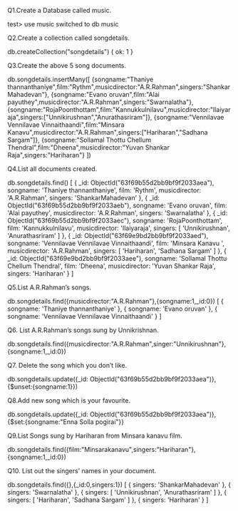 Q1.Create a Database called music.

test> use music
switched to db music

Q2.Create a collection called songdetails.

db.createCollection("songdetails")
{ ok: 1 }

Q3.Create the above 5 song documents.

db.songdetails.insertMany([
{songname:"Thaniye thannanthaniye",film:"Rythm",musicdirector:"A.R.Rahman",singers:"ShankarMahadevan"},
{songname:"Evano oruvan",film:"Alai payuthey",musicdirector:"A.R.Rahman",singers:"Swarnalatha"},{songname:"RojaPoonthottam",film:"Kannukkulnilavu",musicdirector:"Ilaiyaraja",singers:["Unnikirushnan","Anurathasriram"]},
{songname:"Vennilavae Vennilavae Vinnaithaandi",film:"Minsara Kanavu",musicdirector:"A.R.Rahman",singers:["Hariharan","Sadhana Sargam"]},
{songname:"Sollamal Thottu Chellum Thendral",film:"Dheena",musicdirector:"Yuvan Shankar Raja",singers:"Hariharan"}
])

Q4.List all documents created.

db.songdetails.find()
[
  {
    _id: ObjectId("63f69b55d2bb9bf9f2033aea"),
    songname: 'Thaniye thannanthaniye',
    film: 'Rythm',
    musicdirector: 'A.R.Rahman',
    singers: 'ShankarMahadevan'
  },
  {
    _id: ObjectId("63f69b55d2bb9bf9f2033aeb"),
    songname: 'Evano oruvan',
    film: 'Alai payuthey',
    musicdirector: 'A.R.Rahman',
    singers: 'Swarnalatha'
  },
  {
    _id: ObjectId("63f69b55d2bb9bf9f2033aec"),
    songname: 'RojaPoonthottam',
    film: 'Kannukkulnilavu',
    musicdirector: 'Ilaiyaraja',
    singers: [ 'Unnikirushnan', 'Anurathasriram' ]
  },
  {
    _id: ObjectId("63f69e9bd2bb9bf9f2033aed"),
    songname: 'Vennilavae Vennilavae Vinnaithaandi',
    film: 'Minsara Kanavu ',
    musicdirector: 'A.R.Rahman',
    singers: [ 'Hariharan', 'Sadhana Sargam' ]
  },
  {
    _id: ObjectId("63f69e9bd2bb9bf9f2033aee"),
    songname: 'Sollamal Thottu Chellum Thendral',
    film: 'Dheena',
    musicdirector: 'Yuvan Shankar Raja',
    singers: 'Hariharan'
  }
]



Q5.List A.R.Rahman’s songs.

db.songdetails.find({musicdirector:"A.R.Rahman"},{songname:1,_id:0})
[
  { songname: 'Thaniye thannanthaniye' },
  { songname: 'Evano oruvan' },
  { songname: 'Vennilavae Vennilavae Vinnaithaandi' }
]

Q6. List A.R.Rahman’s songs sung by Unnikrishnan.

 db.songdetails.find({musicdirector:"A.R.Rahman",singer:"Unnikirushnan"},{songname:1,_id:0})
 
Q7. Delete the song which you don’t like.

 db.songdetails.update({_id: ObjectId("63f69b55d2bb9bf9f2033aea")},{$unset:{songname:1}})
 
Q8.Add new song which is your favourite.

db.songdetails.update({_id: ObjectId("63f69b55d2bb9bf9f2033aea")},{$set:{songname:"Enna Solla pogirai"}}

Q9.List Songs sung by Hariharan from Minsara kanavu film.

 db.songdetails.find({film:"Minsarakanavu",singers:"Hariharan"},{songname:1,_id:0})
 
Q10. List out the singers’ names in your document.

db.songdetails.find({},{_id:0,singers:1})
[
  { singers: 'ShankarMahadevan' },
  { singers: 'Swarnalatha' },
  { singers: [ 'Unnikirushnan', 'Anurathasriram' ] },
  { singers: [ 'Hariharan', 'Sadhana Sargam' ] },
  { singers: 'Hariharan' }
]


